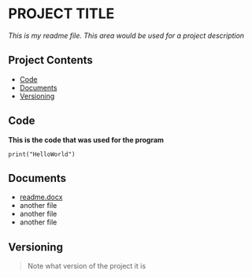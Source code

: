# PROJECT TITLE
*This is my readme file. This area would be used for a project description*
## Project Contents
- [Code](#code)
- [Documents](#Documents)
- [Versioning](#Versioning)
## Code
**This is the code that was used for the program**

`print("HelloWorld")`
## Documents 
- [readme.docx](https://github.com/ashlynyoungg/Hello-World/files/9668927/readme.docx)
- another file
- another file
- another file
## Versioning
> Note what version of the project it is
